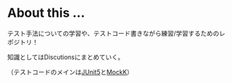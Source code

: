 # About this ...



テスト手法についての学習や、テストコード書きながら練習/学習するためのレポジトリ！

知識としてはDiscutionsにまとめていく。


（テストコードのメインは[JUnit5](https://junit.org/junit5/)と[MockK](https://mockk.io/)）

